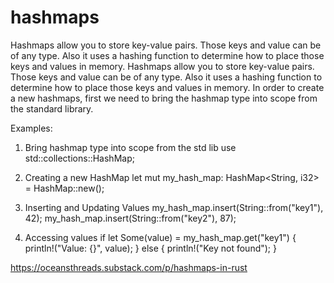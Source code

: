 # hashmaps
Hashmaps allow you to store key-value pairs. Those keys and value can be of any type. Also it uses a hashing function to determine how to place those keys and values in memory.
Hashmaps allow you to store key-value pairs. Those keys and value can be of any type. Also it uses a hashing function to determine how to place those keys and values in memory. In order to create a new hashmaps, first we need to bring the hashmap type into scope from the standard library.

Examples:
1) Bring hashmap type into scope from the std lib
use std::collections::HashMap;

2) Creating a new HashMap
let mut my_hash_map: HashMap<String, i32> = HashMap::new();

3) Inserting and Updating Values
my_hash_map.insert(String::from("key1"), 42); 
my_hash_map.insert(String::from("key2"), 87);

4) Accessing values
if let Some(value) = my_hash_map.get("key1") {
    println!("Value: {}", value);
} else {
    println!("Key not found");
}


https://oceansthreads.substack.com/p/hashmaps-in-rust
